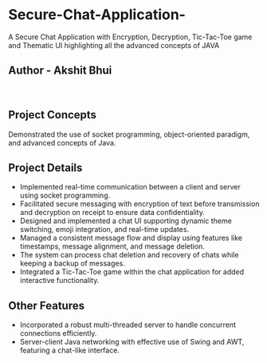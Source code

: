 # Secure-Chat-Application-
 A Secure Chat Application with Encryption, Decryption, Tic-Tac-Toe game and Thematic UI highlighting all the advanced concepts of JAVA
 
<h2> Author - Akshit Bhui</h2>
<br>
<section>
    <h2>Project Concepts</h2>
    <p>Demonstrated the use of socket programming, object-oriented paradigm, and advanced concepts of Java.</p>
  </section>

  <section>
    <h2>Project Details</h2>
    <ul>
      <li>Implemented real-time communication between a client and server using socket programming.</li>
      <li>Facilitated secure messaging with encryption of text before transmission and decryption on receipt to ensure data confidentiality.</li>
      <li>Designed and implemented a chat UI supporting dynamic theme switching, emoji integration, and real-time updates.</li>
      <li>Managed a consistent message flow and display using features like timestamps, message alignment, and message deletion.</li>
      <li>The system can process chat deletion and recovery of chats while keeping a backup of messages.</li>
      <li>Integrated a Tic-Tac-Toe game within the chat application for added interactive functionality.</li>
    </ul>
  </section>

  <section>
    <h2>Other Features</h2>
    <ul>
      <li>Incorporated a robust multi-threaded server to handle concurrent connections efficiently.</li>
      <li>Server-client Java networking with effective use of Swing and AWT, featuring a chat-like interface.</li>
    </ul>
  </section>

